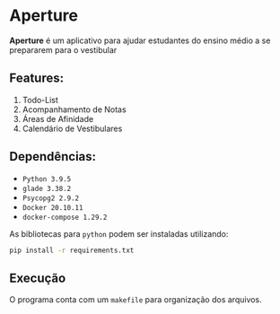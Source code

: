 # Aperture

**Aperture** é um aplicativo para ajudar estudantes do ensino médio a se prepararem para o vestibular

## Features:

1. Todo-List
2. Acompanhamento de Notas
3. Áreas de Afinidade
4. Calendário de Vestibulares


## Dependências:

- `Python 3.9.5`
- `glade 3.38.2`
- `Psycopg2 2.9.2`
- `Docker 20.10.11`
- `docker-compose 1.29.2`

As bibliotecas para `python` podem ser instaladas utilizando:

```bash
pip install -r requirements.txt
```

## Execução

O programa conta com um `makefile` para organização dos arquivos.